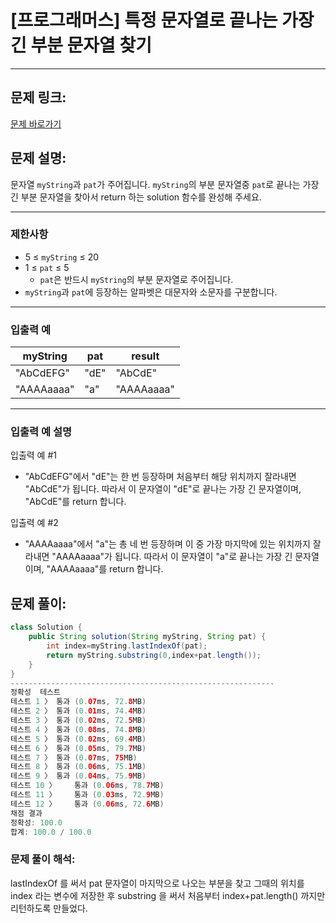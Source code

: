 # [프로그래머스] 특정 문자열로 끝나는 가장 긴 부분 문자열 찾기

---

## 문제 링크:

[문제 바로가기](https://school.programmers.co.kr/learn/courses/30/lessons/181872)

## 문제 설명:

문자열 `myString`과 `pat`가 주어집니다. `myString`의 부분 문자열중 `pat`로 끝나는 가장 긴 부분 문자열을 찾아서 return 하는 solution 함수를 완성해 주세요.

---

### 제한사항

- 5 ≤ `myString` ≤ 20
- 1 ≤ `pat` ≤ 5
    - `pat`은 반드시 `myString`의 부분 문자열로 주어집니다.
- `myString`과 `pat`에 등장하는 알파벳은 대문자와 소문자를 구분합니다.

---

### 입출력 예

| myString | pat | result |
| --- | --- | --- |
| "AbCdEFG" | "dE" | "AbCdE" |
| "AAAAaaaa" | "a" | "AAAAaaaa" |

---

### 입출력 예 설명

입출력 예 #1

- "AbCdEFG"에서 "dE"는 한 번 등장하며 처음부터 해당 위치까지 잘라내면 "AbCdE"가 됩니다. 따라서 이 문자열이 "dE"로 끝나는 가장 긴 문자열이며, "AbCdE"를 return 합니다.

입출력 예 #2

- "AAAAaaaa"에서 "a"는 총 네 번 등장하며 이 중 가장 마지막에 있는 위치까지 잘라내면 "AAAAaaaa"가 됩니다. 따라서 이 문자열이 "a"로 끝나는 가장 긴 문자열이며, "AAAAaaaa"를 return 합니다.

## 문제 풀이:

```java
class Solution {
    public String solution(String myString, String pat) {
        int index=myString.lastIndexOf(pat);
        return myString.substring(0,index+pat.length());
    }
}
-----------------------------------------------------------
정확성  테스트
테스트 1 〉	통과 (0.07ms, 72.8MB)
테스트 2 〉	통과 (0.01ms, 74.4MB)
테스트 3 〉	통과 (0.02ms, 72.5MB)
테스트 4 〉	통과 (0.08ms, 74.8MB)
테스트 5 〉	통과 (0.02ms, 69.4MB)
테스트 6 〉	통과 (0.05ms, 79.7MB)
테스트 7 〉	통과 (0.07ms, 75MB)
테스트 8 〉	통과 (0.06ms, 75.1MB)
테스트 9 〉	통과 (0.04ms, 75.9MB)
테스트 10 〉	통과 (0.06ms, 78.7MB)
테스트 11 〉	통과 (0.03ms, 72.9MB)
테스트 12 〉	통과 (0.06ms, 72.6MB)
채점 결과
정확성: 100.0
합계: 100.0 / 100.0
```

### **문제 풀이 해석:**

lastIndexOf 를 써서 pat 문자열이 마지막으로 나오는 부분을 찾고 그때의 위치를 index 라는 변수에 저장한 후 substring 을 써서 처음부터 index+pat.length() 까지만 리턴하도록 만들었다.